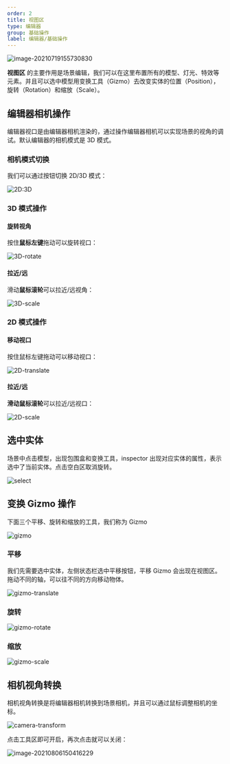 ```yaml
---
order: 2
title: 视图区
type: 编辑器
group: 基础操作
label: 编辑器/基础操作
---
```


![image-20210719155730830](https://gw.alipayobjects.com/zos/OasisHub/2517d654-a676-411e-b4bc-5dde6680786c/image-20210719155730830.png)

**视图区** 的主要作用是场景编辑，我们可以在这里布置所有的模型、灯光、特效等元素。并且可以选中模型用变换工具（Gizmo）去改变实体的位置（Position），旋转（Rotation）和缩放（Scale）。

## 编辑器相机操作

编辑器视口是由编辑器相机渲染的，通过操作编辑器相机可以实现场景的视角的调试。默认编辑器的相机模式是 3D 模式。

### 相机模式切换

我们可以通过按钮切换 2D/3D 模式：

![2D:3D](https://gw.alipayobjects.com/zos/OasisHub/1230a461-1831-4551-9829-887ad476cedb/2D%3A3D.gif)

### 3D 模式操作

#### 旋转视角

按住**鼠标左键**拖动可以旋转视口：

![3D-rotate](https://gw.alipayobjects.com/zos/OasisHub/18607939-f6a6-48aa-885d-2905bd32df4e/3D-rotate.gif)

#### 拉近/远

滑动**鼠标滚轮**可以拉近/远视角：

![3D-scale](https://gw.alipayobjects.com/zos/OasisHub/7e8fa18b-1406-453c-b3f3-f93da21eb708/3D-scale.gif)

### 2D 模式操作

#### 移动视口

按住鼠标左键拖动可以移动视口：

![2D-translate](https://gw.alipayobjects.com/zos/OasisHub/46acac8b-7ee8-455d-91d9-2af658b6065a/2D-translate.gif)

#### 拉近/远

**滑动鼠标滚轮**可以拉近/远视口：

![2D-scale](https://gw.alipayobjects.com/zos/OasisHub/7afd7c10-4aa5-4fdb-a88c-7fe26e7f749c/2D-scale.gif)

## 选中实体

场景中点击模型，出现包围盒和变换工具，inspector 出现对应实体的属性，表示选中了当前实体。点击空白区取消旋转。

![select](https://gw.alipayobjects.com/zos/OasisHub/f08b07c3-226a-49be-af9c-b20c5951240a/select.gif)

## 变换 Gizmo 操作

下面三个平移、旋转和缩放的工具，我们称为 Gizmo 

![gizmo](https://gw.alipayobjects.com/zos/OasisHub/c12ba611-324d-4f14-bf13-967f73a7c0cb/gizmo.gif)

### 平移

我们先需要选中实体，左侧状态栏选中平移按钮，平移 Gizmo 会出现在视图区。拖动不同的轴，可以往不同的方向移动物体。

![gizmo-translate](https://gw.alipayobjects.com/zos/OasisHub/2337bbf7-b781-46b0-a57c-7a93d5f81ab7/gizmo-translate.gif)

### 旋转

![gizmo-rotate](https://gw.alipayobjects.com/zos/OasisHub/ff5bf975-11ed-481d-a220-73e3dad57fde/gizmo-rotate.gif)

### 缩放

![gizmo-scale](https://gw.alipayobjects.com/zos/OasisHub/9ad7d8bb-5013-4dc0-ad1e-c01aef3ff1ca/gizmo-scale.gif)

## 相机视角转换

相机视角转换是将编辑器相机转换到场景相机，并且可以通过鼠标调整相机的坐标。

![camera-transform](https://gw.alipayobjects.com/zos/OasisHub/e88e425e-a2bb-4fbb-b3af-af2c0aed4a59/camera-transform.gif)

点击工具区即可开启，再次点击就可以关闭：

![image-20210806150416229](https://gw.alipayobjects.com/zos/OasisHub/c3af1c03-f79b-41be-ac63-aa33e78fa523/image-20210806150416229.png)

